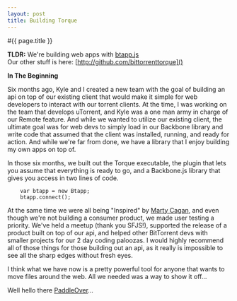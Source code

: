 ```yaml
---
layout: post
title: Building Torque
---
```


#{{ page.title }}

__TLDR:__ 
We're building web apps with [btapp.js](http://github.com/bittorrenttorque/btapp)  
Our other stuff is here: [http://github.com/bittorrenttorque]()

__In The Beginning__

Six months ago, Kyle and I created a new team with the goal of building an api on top of our existing client that would make it simple for web developers to interact with our torrent clients. At the time, I was working on the team that develops uTorrent, and Kyle was a one man army in charge of our Remote feature. And while we wanted to utilize our existing client, the ultimate goal was for web devs to simply load in our Backbone library and write code that assumed that the client was installed, running, and ready for action. And while we're far from done, we have a library that I enjoy building my own apps on top of.

In those six months, we built out the Torque executable, the plugin that lets you assume that everything is ready to go, and a Backbone.js library that gives you access in two lines of code. 

		var btapp = new Btapp;
		btapp.connect();

At the same time we were all being "Inspired" by [Marty Cagan](https://twitter.com/intent/user?screen_name=cagan), and even though we're not building a consumer product, we made user testing a priority. We've held a meetup (thank you SFJS!), supported the release of a product built on top of our api, and helped other BitTorrent devs with smaller projects for our 2 day coding paloozas. I would highly recommend all of those things for those building out an api, as it really is impossible to see all the sharp edges without fresh eyes. 

I think what we have now is a pretty powerful tool for anyone that wants to move files around the web. All we needed was a way to show it off...

Well hello there [PaddleOver](../../../2012/06/29/making-of-paddle-over.html)...

